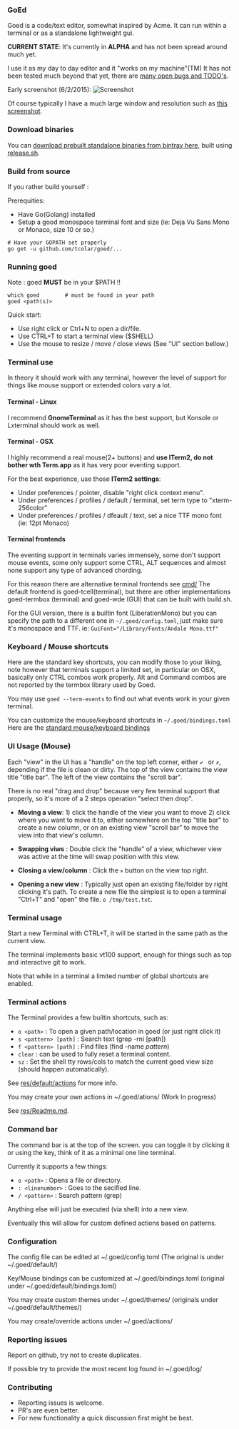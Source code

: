### GoEd 
Goed is a code/text editor, somewhat inspired by Acme.
It can run within a terminal or as a standalone lightweight gui.

**CURRENT STATE**:
It's currently in **ALPHA** and has not been spread around much yet.

I use it as my day to day editor and it "works on my machine"(TM)
It has not been tested much beyond that yet, there are [many open bugs and TODO's](https://github.com/tcolar/goed/issues).

Early screenshot (6/2/2015): 
![Screenshot](https://raw.github.com/tcolar/goed/master/screenshot.png)

Of course typically I have a much large window and resolution such as [this screenshot](https://raw.githubusercontent.com/tcolar/goed/master/screenshot_hd.png).

### Download binaries

You can [download prebuilt standalone binaries from bintray here](https://bintray.com/tcolar/Goed/Goed#files), built using [release.sh](release.sh).

### Build from source
If you rather build yourself :

Prerequities: 
- Have Go(Golang) installed
- Setup a good monospace terminal font and size (ie: Deja Vu Sans Mono or Monaco, size 10 or so.)

```
# Have your GOPATH set properly
go get -u github.com/tcolar/goed/...
```

### Running goed
Note : goed **MUST** be in your $PATH !!

```
which goed        # must be found in your path
goed <path(s)>
```

Quick start:
- Use right click or Ctrl+N to open a dir/file.
- Use CTRL+T to start a terminal view ($SHELL)
- Use the mouse to resize / move / close views (See "UI" section bellow.)

### Terminal use
In theory it should work with any terminal, however the level of support for things 
like mouse support or extended colors vary a lot.

#### Terminal - Linux
I recommend **GnomeTerminal** as it has the best support, but Konsole or Lxterminal
should work as well.

#### Terminal - OSX
I highly recommend a real mouse(2+ buttons) and **use ITerm2, do not bother wth Term.app** 
as it has very poor eventing support.

For the best experience, use those **ITerm2 settings**:
  - Under preferences / pointer, disable "right click context menu".
  - Under preferences / profiles / default / terminal, set term type to "xterm-256color"
  - Under preferences / profiles / dfeault / text, set a nice TTF mono font (ie: 12pt Monaco)
 
#### Terminal frontends
The eventing support in terminals varies immensely, some don't support mouse
events, some only support some CTRL, ALT sequences and almost none support any
type of advanced chording.

For this reason there are alternative terminal frontends see [cmd/](cmd/) 
The default frontend is goed-tcell(terminal), but there are other implementations
 goed-termbox (terminal) and goed-wde (GUI) that can be built with build.sh.

For the GUI version, there is a builtin font (LiberationMono) but you can specify 
the path to a different one in `~/.goed/config.toml`, just make sure it's monospace 
and TTF.
ie: `GuiFont="/Library/Fonts/Andale Mono.ttf"`

### Keyboard / Mouse shortcuts
Here are the standard key shortcuts, you can modify those to your liking, note
however that terminals support a limited set, in particular on OSX, basically
only CTRL combos work properly. Alt and Command combos are not reported by the
termbox library used by Goed.

You may use `goed --term-events` to find out what events work in your given terminal.

You can customize the mouse/keyboard shortcuts in `~/.goed/bindings.toml`
Here are the [standard mouse/keyboard bindings](res/default/bindings.toml)

### UI Usage (Mouse)
Each "view" in the UI has a "handle" on the top left corner, either `✔ ` or `✗`, depending if the file
is clean or dirty. The top of the view contains the view title "title bar". The left of the view contains
the "scroll bar".

There is no real "drag and drop" because very few terminal support that properly, so it's more of a
2 steps operation "select then drop".

- **Moving a view**: 1) click the handle of the view you want to move 2) click where you want to move it to, either
somewhere on the top "title bar" to create a new column, or on an existing view  "scroll bar" to move the view into 
that view's column.

- **Swapping viws** : Double click the "handle" of a view, whichever view was active at the time will swap position
with this view.

- **Closing a view/column** : Click the `✕` button on the view top right.

- **Opening a new view** : Typically just open an existing file/folder by right clicking it's path. 
To create a new file the simplest is to open a terminal "Ctrl+T" and "open" the file. `o /tmp/test.txt`.
  
### Terminal usage

Start a new Terminal with CTRL+T, it will be started in the same path as the current view.

The terminal implements basic vt100 support, enough for things such as top and 
interactive git to work.

Note that while in a terminal a limited number of global shortcuts are enabled.

### Terminal actions

The Terminal provides a few builtin shortcuts, such as:
  - `o <path>` : To open a given path/location in goed (or just right click it)
  - `s <pattern> [path]` : Search text (grep -rni <pattern> [path])
  - `f <pattern> [path]` : Find files (find <path> -name *pattern*) 
  - `clear` : can be used to fully reset a terminal content.
  - `sz` : Set the shell tty rows/cols to match the current goed view size (should happen automatically).
  
See [res/default/actions](res/default/actions) for more info.

You may create your own actions in ~/.goed/ations/ (Work In progress)

See [res/Readme.md](res/Readme.md).

### Command bar
The command bar is at the top of the screen. you can toggle it by clicking it or
using the <ESC> key, think of it as a minimal one line terminal.

Currently it supports a few things:
  - `o <path>` : Opens a file or directory.
  - `: <linenumber>` : Goes to the secified line.
  - `/ <pattern>` : Search pattern (grep)
  
Anything else will just be executed (via shell) into a new view.

Eventually this will allow for custom defined actions based on patterns.

### Configuration
The config file can be edited at ~/.goed/config.toml (The original is under ~/.goed/default/) 

Key/Mouse bindings can be customized at ~/.goed/bindings.toml (original under ~/.goed/default/bindings.toml)

You may create custom themes under ~/.goed/themes/ (originals under ~/.goed/default/themes/)

You may create/override actions under ~/.goed/actions/

### Reporting issues
Report on github, try not to create duplicates.

If possible try to provide the most recent log found in ~/.goed/log/
  
### Contributing
- Reporting issues is welcome.
- PR's are even better.
- For new functionality a quick discussion first might be best.
    
